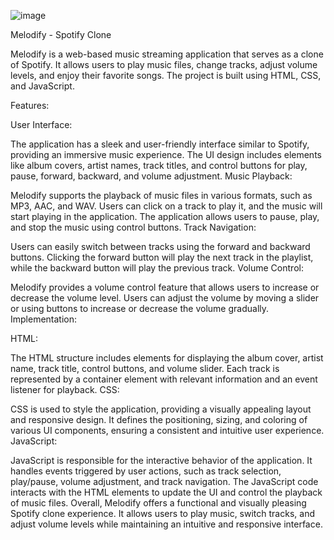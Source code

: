 ![image](https://github.com/Shashi-Srivastav/Mini-Project-Melodify-a-Spotify-Clone-App/assets/119119389/49946eaa-7cc5-4cc3-b5c6-964d1a078d66)

Melodify - Spotify Clone

Melodify is a web-based music streaming application that serves as a clone of Spotify. It allows users to play music files, change tracks, adjust volume levels, and enjoy their favorite songs. The project is built using HTML, CSS, and JavaScript.

Features:

User Interface:

The application has a sleek and user-friendly interface similar to Spotify, providing an immersive music experience.
The UI design includes elements like album covers, artist names, track titles, and control buttons for play, pause, forward, backward, and volume adjustment.
Music Playback:

Melodify supports the playback of music files in various formats, such as MP3, AAC, and WAV.
Users can click on a track to play it, and the music will start playing in the application.
The application allows users to pause, play, and stop the music using control buttons.
Track Navigation:

Users can easily switch between tracks using the forward and backward buttons.
Clicking the forward button will play the next track in the playlist, while the backward button will play the previous track.
Volume Control:

Melodify provides a volume control feature that allows users to increase or decrease the volume level.
Users can adjust the volume by moving a slider or using buttons to increase or decrease the volume gradually.
Implementation:

HTML:

The HTML structure includes elements for displaying the album cover, artist name, track title, control buttons, and volume slider.
Each track is represented by a container element with relevant information and an event listener for playback.
CSS:

CSS is used to style the application, providing a visually appealing layout and responsive design.
It defines the positioning, sizing, and coloring of various UI components, ensuring a consistent and intuitive user experience.
JavaScript:

JavaScript is responsible for the interactive behavior of the application.
It handles events triggered by user actions, such as track selection, play/pause, volume adjustment, and track navigation.
The JavaScript code interacts with the HTML elements to update the UI and control the playback of music files.
Overall, Melodify offers a functional and visually pleasing Spotify clone experience. It allows users to play music, switch tracks, and adjust volume levels while maintaining an intuitive and responsive interface.
